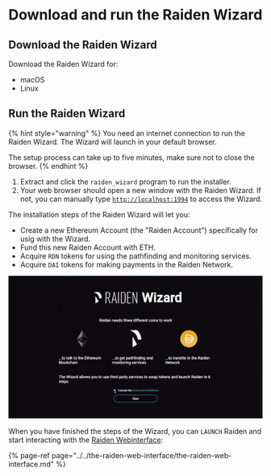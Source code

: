 # Download and run the Raiden Wizard

## Download the Raiden Wizard

Download the Raiden Wizard for:

* macOS
* Linux

## Run the Raiden Wizard

{% hint style="warning" %}
You need an internet connection to run the Raiden Wizard. The Wizard will launch in your default browser.

The setup process can take up to five minutes, make sure not to close the browser.
{% endhint %}

1. Extract and click the `raiden_wizard` program to run the installer.
2. Your web browser should open a new window with the Raiden Wizard. If not, you can manually type [`http://localhost:1994`](http://localhost:1994) to access the Wizard.

The installation steps of the Raiden Wizard will let you:

* Create a new Ethereum Account \(the "Raiden Account"\) specifically for usig with the Wizard.
* Fund this new Raiden Account with ETH.
* Acquire `RDN` tokens for using the pathfinding and monitoring services.
* Acquire `DAI` tokens for making payments in the Raiden Network.

![](../../.gitbook/assets/raiden_wizard.gif)

When you have finished the steps of the Wizard, you can `LAUNCH` Raiden and start interacting with the [Raiden Webinterface](../../the-raiden-web-interface/screens.md):

{% page-ref page="../../the-raiden-web-interface/the-raiden-web-interface.md" %}

